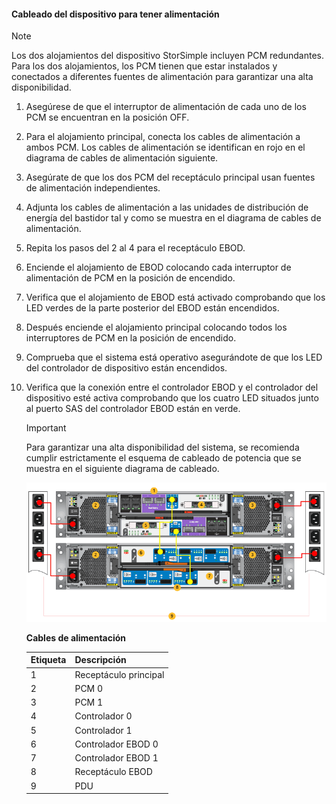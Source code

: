 <!--author=alkohli last changed: 9/16/15-->


#### Cableado del dispositivo para tener alimentación
> [!NOTE]
> Los dos alojamientos del dispositivo StorSimple incluyen PCM redundantes. Para los dos alojamientos, los PCM tienen que estar instalados y conectados a diferentes fuentes de alimentación para garantizar una alta disponibilidad.
> 
> 

1. Asegúrese de que el interruptor de alimentación de cada uno de los PCM se encuentran en la posición OFF.
2. Para el alojamiento principal, conecta los cables de alimentación a ambos PCM. Los cables de alimentación se identifican en rojo en el diagrama de cables de alimentación siguiente.
3. Asegúrate de que los dos PCM del receptáculo principal usan fuentes de alimentación independientes.
4. Adjunta los cables de alimentación a las unidades de distribución de energía del bastidor tal y como se muestra en el diagrama de cables de alimentación.
5. Repita los pasos del 2 al 4 para el receptáculo EBOD.
6. Enciende el alojamiento de EBOD colocando cada interruptor de alimentación de PCM en la posición de encendido.
7. Verifica que el alojamiento de EBOD está activado comprobando que los LED verdes de la parte posterior del EBOD están encendidos.
8. Después enciende el alojamiento principal colocando todos los interruptores de PCM en la posición de encendido.
9. Comprueba que el sistema está operativo asegurándote de que los LED del controlador de dispositivo están encendidos.
10. Verifica que la conexión entre el controlador EBOD y el controlador del dispositivo esté activa comprobando que los cuatro LED situados junto al puerto SAS del controlador EBOD están en verde.
    
    > [!IMPORTANT]
    > Para garantizar una alta disponibilidad del sistema, se recomienda cumplir estrictamente el esquema de cableado de potencia que se muestra en el siguiente diagrama de cableado.
    > 
    > 
    
    ![Cableado del dispositivo 4U para alimentación](./media/storsimple-cable-8600-for-power/HCSCableYour4UDeviceforPower.png)
    
    **Cables de alimentación**
    
    | Etiqueta | Descripción |
    |:--- |:--- |
    | 1 |Receptáculo principal |
    | 2 |PCM 0 |
    | 3 |PCM 1 |
    | 4 |Controlador 0 |
    | 5 |Controlador 1 |
    | 6 |Controlador EBOD 0 |
    | 7 |Controlador EBOD 1 |
    | 8 |Receptáculo EBOD |
    | 9 |PDU |

<!---HONumber=Oct15_HO3-->